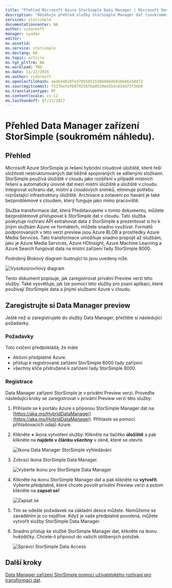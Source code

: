 ```yaml
---
title: "Přehled Microsoft Azure StorSimple Data Manager | Microsoft Docs"
description: "Obsahuje přehled služby StorSimple Manager dat (soukromém náhledu)."
services: storsimple
documentationcenter: NA
author: vidarmsft
manager: syadav
editor: 
ms.assetid: 
ms.service: storsimple
ms.devlang: NA
ms.topic: article
ms.tgt_pltfrm: NA
ms.workload: TBD
ms.date: 11/22/2016
ms.author: vidarmsft
ms.openlocfilehash: aedb44610fe57055851538b9dbdb810e66e58d73
ms.sourcegitcommit: f537befafb079256fba0529ee554c034d73f36b0
ms.translationtype: MT
ms.contentlocale: cs-CZ
ms.lasthandoff: 07/11/2017
---
```

# <a name="storsimple-data-manager-overview-private-preview"></a>Přehled Data Manager zařízení StorSimple (soukromém náhledu).

## <a name="overview"></a>Přehled

Microsoft Azure StorSimple je řešení hybridní cloudové úložiště, které řeší složitosti nestrukturovaných dat běžně spojovaných se sdílenými složkami. StorSimple používá úložiště v cloudu jako rozšíření v případě místních řešení a automaticky úrovně dat mezi místní úložiště a úložiště v cloudu. Integrovat ochranu dat, místní a cloudových snímků, eliminuje potřebu rozrůstající infrastruktury úložiště. Archivace a zotavení po havárii je také bezproblémové s cloudem, který funguje jako mimo pracoviště.

Služba transformace dat, která Představujeme v tomto dokumentu, můžete bezproblémově přistupovat k StorSimple dat v cloudu. Tato služba poskytuje rozhraní API extrahovat data z StorSimple a prezentovat si ho k jiným službám Azure ve formátech, můžete snadno využívat. Formátů podporovaných v této verzi preview jsou Azure BLOB a prostředky Azure Media Services. Tato transformace umožňuje snadno propojit až službám, jako je Azure Media Services, Azure HDInsight, Azure Machine Learning a Azure Search fungovat data na místní zařízení řady StorSimple 8000.

Podrobný Blokový diagram ilustrující to jsou uvedeny níže.

![Vysokoúrovňový diagram](./media//storsimple-data-manager-overview/high-level-diagram.png)

Tento dokument popisuje, jak zaregistrovat privátní Preview verzi této služby. Také vysvětluje, jak lze pomocí této služby pro psaní aplikací, které používají StorSimple data a jinými službami Azure v cloudu.

## <a name="sign-up-for-data-manager-preview"></a>Zaregistrujte si Data Manager preview
Ještě než si zaregistrujete do služby Data Manager, přečtěte si následující požadavky.

### <a name="prerequisites"></a>Požadavky

Toto cvičení předpokládá, že máte
* Aktivní předplatné Azure.
* přístup k registrované zařízení StorSimple 8000 řady zařízení
* všechny klíče přidružené k zařízení řady StorSimple 8000.

### <a name="sign-up"></a>Registrace

Data Manager zařízení StorSimple je v privátní Preview verzi. Proveďte následující kroky se zaregistrovat v privátní Preview verzi této služby:

1.  Přihlaste se k portálu Azure s příponou StorSimple Manager dat na: [https://aka.ms/HybridDataManager](https://aka.ms/HybridDataManager). Přihlaste se pomocí přihlašovacích údajů Azure.

2.  Klikněte  **+**  ikona vytvoření služby. Klikněte na tlačítko **úložiště** a pak klikněte na **najdete v článku všechny** v okně, které se otevře.

    ![Ikona Data Manager StorSimple vyhledávání](./media/storsimple-data-manager-overview/search-data-manager-icon.png)

3. Zobrazí ikona StorSimple Data Manager.

    ![Vyberte ikonu pro StorSimple Data Manager](./media/storsimple-data-manager-overview/select-data-manager-icon.png)

4. Klikněte na ikonu StorSimple Manager dat a pak klikněte na **vytvořit**. Vyberte předplatné, které chcete povolit privátní Preview verzi a potom klikněte na **zapsat se!**

    ![Zapsat se](./media/storsimple-data-manager-overview/sign-me-up.png)

5. Tím se odešle požadavek na základní desce můžete. Nemůžeme se zaváděním je co nejdříve. Když je vaše předplatné povolená, můžete vytvořit služby StorSimple Data Manager.

6. Snadno přístup ke službě StorSimple Manager dat, klikněte na ikonu hvězdičky. Chcete-li připnout do vašich oblíbených položek.

    ![Správci StorSimple Data Access](./media/storsimple-data-manager-overview/access-data-managers.png)


## <a name="next-steps"></a>Další kroky

[Data Manager zařízení StorSimple pomocí uživatelského rozhraní pro transformaci dat](storsimple-data-manager-ui.md).